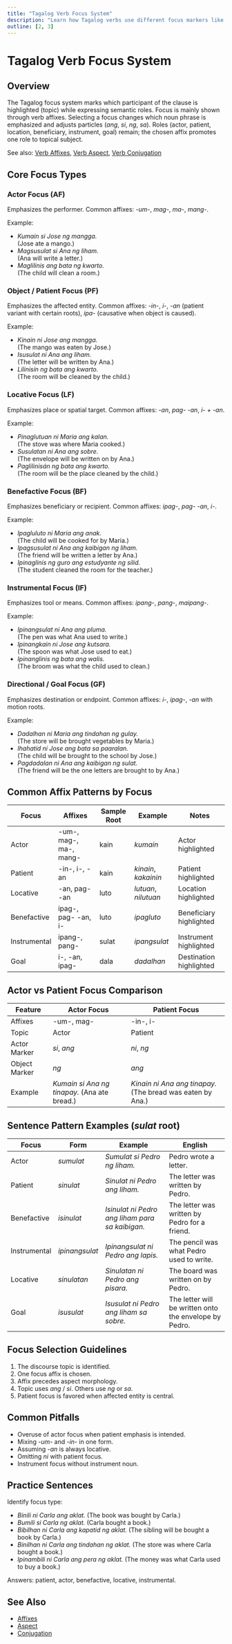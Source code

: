 ```yaml
---
title: "Tagalog Verb Focus System"
description: "Learn how Tagalog verbs use different focus markers like -um-, mag-, and -in-."
outline: [2, 3]
---
```


# Tagalog Verb Focus System

## Overview

The Tagalog focus system marks which participant of the clause is highlighted (topic) while expressing semantic roles. Focus is mainly shown through verb affixes. Selecting a focus changes which noun phrase is emphasized and adjusts particles (*ang*, *si*, *ng*, *sa*). Roles (actor, patient, location, beneficiary, instrument, goal) remain; the chosen affix promotes one role to topical subject.

See also: [Verb Affixes](./affixes.md), [Verb Aspect](./aspect.md), [Verb Conjugation](./conjugation.md)

## Core Focus Types

### Actor Focus (AF)

Emphasizes the performer. Common affixes: *-um-*, *mag-*, *ma-*, *mang-*.

Example:

- *Kumain si Jose ng mangga.*  
  (Jose ate a mango.)
- *Magsusulat si Ana ng liham.*  
  (Ana will write a letter.)
- *Maglilinis ang bata ng kwarto.*  
  (The child will clean a room.)

### Object / Patient Focus (PF)

Emphasizes the affected entity. Common affixes: *-in-*, *i-*, *-an* (patient variant with certain roots), *ipa-* (causative when object is caused).

Example:

- *Kinain ni Jose ang mangga.*  
  (The mango was eaten by Jose.)
- *Isusulat ni Ana ang liham.*  
  (The letter will be written by Ana.)
- *Lilinisín ng bata ang kwarto.*  
  (The room will be cleaned by the child.)

### Locative Focus (LF)

Emphasizes place or spatial target. Common affixes: *-an*, *pag- -an*, *i- + -an*.

Example:

- *Pinaglutuan ni Maria ang kalan.*  
  (The stove was where Maria cooked.)
- *Susulatan ni Ana ang sobre.*  
  (The envelope will be written on by Ana.)
- *Paglilinisán ng bata ang kwarto.*  
  (The room will be the place cleaned by the child.)

### Benefactive Focus (BF)

Emphasizes beneficiary or recipient. Common affixes: *ipag-*, *pag- -an*, *i-*.

Example:

- *Ipagluluto ni Maria ang anak.*  
  (The child will be cooked for by Maria.)
- *Ipagsusulat ni Ana ang kaibigan ng liham.*  
  (The friend will be written a letter by Ana.)
- *Ipinaglinis ng guro ang estudyante ng silid.*  
  (The student cleaned the room for the teacher.)

### Instrumental Focus (IF)

Emphasizes tool or means. Common affixes: *ipang-*, *pang-*, *maipang-*.

Example:

- *Ipinangsulat ni Ana ang pluma.*  
  (The pen was what Ana used to write.)
- *Ipinangkain ni Jose ang kutsara.*  
  (The spoon was what Jose used to eat.)
- *Ipinanglinis ng bata ang walis.*  
  (The broom was what the child used to clean.)

### Directional / Goal Focus (GF)

Emphasizes destination or endpoint. Common affixes: *i-*, *ipag-*, *-an* with motion roots.

Example:

- *Dadalhan ni Maria ang tindahan ng gulay.*  
  (The store will be brought vegetables by Maria.)
- *Ihahatid ni Jose ang bata sa paaralan.*  
  (The child will be brought to the school by Jose.)
- *Pagdadalan ni Ana ang kaibigan ng sulat.*  
  (The friend will be the one letters are brought to by Ana.)

## Common Affix Patterns by Focus

| Focus | Affixes | Sample Root | Example | Notes |
|-------|---------|-------------|---------|-------|
| Actor | -um-, mag-, ma-, mang- | kain | *kumain* | Actor highlighted |
| Patient | -in-, i-, -an | kain | *kinain*, *kakainin* | Patient highlighted |
| Locative | -an, pag- -an | luto | *lutuan*, *nilutuan* | Location highlighted |
| Benefactive | ipag-, pag- -an, i- | luto | *ipagluto* | Beneficiary highlighted |
| Instrumental | ipang-, pang- | sulat | *ipangsulat* | Instrument highlighted |
| Goal | i-, -an, ipag- | dala | *dadalhan* | Destination highlighted |

## Actor vs Patient Focus Comparison

| Feature | Actor Focus | Patient Focus |
|---------|-------------|---------------|
| Affixes | -um-, mag- | -in-, i- |
| Topic | Actor | Patient |
| Actor Marker | *si*, *ang* | *ni*, *ng* |
| Object Marker | *ng* | *ang* |
| Example | *Kumain si Ana ng tinapay.*  (Ana ate bread.) | *Kinain ni Ana ang tinapay.*  (The bread was eaten by Ana.) |

## Sentence Pattern Examples (*sulat* root)

| Focus | Form | Example | English |
|-------|------|---------|---------|
| Actor | *sumulat* | *Sumulat si Pedro ng liham.* | Pedro wrote a letter. |
| Patient | *sinulat* | *Sinulat ni Pedro ang liham.* | The letter was written by Pedro. |
| Benefactive | *isinulat* | *Isinulat ni Pedro ang liham para sa kaibigan.* | The letter was written by Pedro for a friend. |
| Instrumental | *ipinangsulat* | *Ipinangsulat ni Pedro ang lapis.* | The pencil was what Pedro used to write. |
| Locative | *sinulatan* | *Sinulatan ni Pedro ang pisara.* | The board was written on by Pedro. |
| Goal | *isusulat* | *Isusulat ni Pedro ang liham sa sobre.* | The letter will be written onto the envelope by Pedro. |

## Focus Selection Guidelines

1. The discourse topic is identified.  
2. One focus affix is chosen.  
3. Affix precedes aspect morphology.  
4. Topic uses *ang* / *si*. Others use *ng* or *sa*.  
5. Patient focus is favored when affected entity is central.

## Common Pitfalls

- Overuse of actor focus when patient emphasis is intended.  
- Mixing *-um-* and *-in-* in one form.  
- Assuming *-an* is always locative.  
- Omitting *ni* with patient focus.  
- Instrument focus without instrument noun.

## Practice Sentences

Identify focus type:

- *Binili ni Carla ang aklat.*  (The book was bought by Carla.)
- *Bumili si Carla ng aklat.*  (Carla bought a book.)
- *Bibilhan ni Carla ang kapatid ng aklat.*  (The sibling will be bought a book by Carla.)
- *Binilhan ni Carla ang tindahan ng aklat.*  (The store was where Carla bought a book.)
- *Ipinambili ni Carla ang pera ng aklat.*  (The money was what Carla used to buy a book.)

Answers: patient, actor, benefactive, locative, instrumental.

## See Also

- [Affixes](./affixes.md)  
- [Aspect](./aspect.md)  
- [Conjugation](./conjugation.md)
